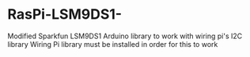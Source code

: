 # RasPi-LSM9DS1-
Modified Sparkfun LSM9DS1 Arduino library to work with wiring pi's I2C library
Wiring Pi library must be installed in order for this to work
